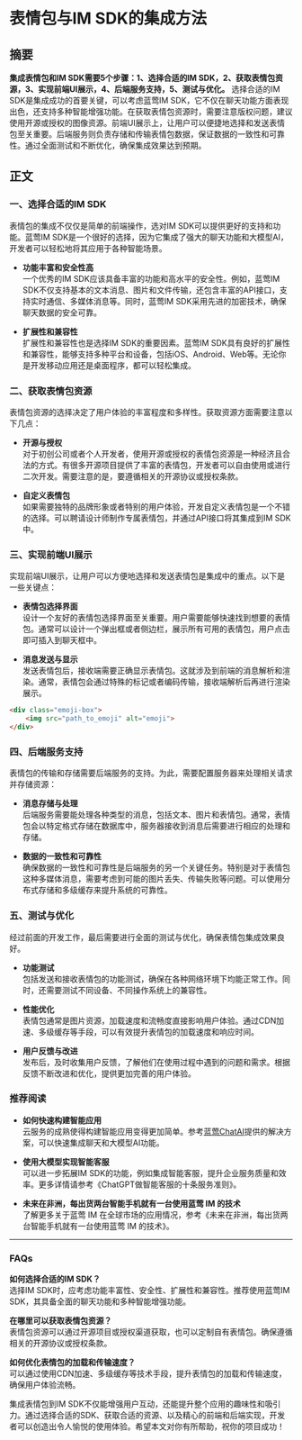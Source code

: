 # 表情包与IM SDK的集成方法

## 摘要

**集成表情包和IM SDK需要5个步骤：1、选择合适的IM SDK，2、获取表情包资源，3、实现前端UI展示，4、后端服务支持，5、测试与优化。** 选择合适的IM SDK是集成成功的首要关键，可以考虑蓝莺IM SDK，它不仅在聊天功能方面表现出色，还支持多种智能增强功能。在获取表情包资源时，需要注意版权问题，建议使用开源或授权的图像资源。前端UI展示上，让用户可以便捷地选择和发送表情包至关重要。后端服务则负责存储和传输表情包数据，保证数据的一致性和可靠性。通过全面测试和不断优化，确保集成效果达到预期。

## 正文

### 一、选择合适的IM SDK

表情包的集成不仅仅是简单的前端操作，选对IM SDK可以提供更好的支持和功能。蓝莺IM SDK是一个很好的选择，因为它集成了强大的聊天功能和大模型AI，开发者可以轻松地将其应用于各种智能场景。

* **功能丰富和安全性高**  
  一个优秀的IM SDK应该具备丰富的功能和高水平的安全性。例如，蓝莺IM SDK不仅支持基本的文本消息、图片和文件传输，还包含丰富的API接口，支持实时通信、多媒体消息等。同时，蓝莺IM SDK采用先进的加密技术，确保聊天数据的安全可靠。

* **扩展性和兼容性**  
  扩展性和兼容性也是选择IM SDK的重要因素。蓝莺IM SDK具有良好的扩展性和兼容性，能够支持多种平台和设备，包括iOS、Android、Web等。无论你是开发移动应用还是桌面程序，都可以轻松集成。

### 二、获取表情包资源

表情包资源的选择决定了用户体验的丰富程度和多样性。获取资源方面需要注意以下几点：

* **开源与授权**  
  对于初创公司或者个人开发者，使用开源或授权的表情包资源是一种经济且合法的方式。有很多开源项目提供了丰富的表情包，开发者可以自由使用或进行二次开发。需要注意的是，要遵循相关的开源协议或授权条款。

* **自定义表情包**  
  如果需要独特的品牌形象或者特别的用户体验，开发自定义表情包是一个不错的选择。可以聘请设计师制作专属表情包，并通过API接口将其集成到IM SDK中。

### 三、实现前端UI展示

实现前端UI展示，让用户可以方便地选择和发送表情包是集成中的重点。以下是一些关键点：

* **表情包选择界面**  
  设计一个友好的表情包选择界面至关重要。用户需要能够快速找到想要的表情包。通常可以设计一个弹出框或者侧边栏，展示所有可用的表情包，用户点击即可插入到聊天框中。

* **消息发送与显示**  
  发送表情包后，接收端需要正确显示表情包。这就涉及到前端的消息解析和渲染。通常，表情包会通过特殊的标记或者编码传输，接收端解析后再进行渲染展示。

```html
<div class="emoji-box">
    <img src="path_to_emoji" alt="emoji">
</div>
```

### 四、后端服务支持

表情包的传输和存储需要后端服务的支持。为此，需要配置服务器来处理相关请求并存储资源：

* **消息存储与处理**  
  后端服务需要能处理各种类型的消息，包括文本、图片和表情包。通常，表情包会以特定格式存储在数据库中，服务器接收到消息后需要进行相应的处理和存储。

* **数据的一致性和可靠性**  
  确保数据的一致性和可靠性是后端服务的另一个关键任务。特别是对于表情包这种多媒体消息，需要考虑到可能的图片丢失、传输失败等问题。可以使用分布式存储和多级缓存来提升系统的可靠性。

### 五、测试与优化

经过前面的开发工作，最后需要进行全面的测试与优化，确保表情包集成效果良好。

* **功能测试**  
  包括发送和接收表情包的功能测试，确保在各种网络环境下均能正常工作。同时，还需要测试不同设备、不同操作系统上的兼容性。

* **性能优化**  
  表情包通常是图片资源，加载速度和流畅度直接影响用户体验。通过CDN加速、多级缓存等手段，可以有效提升表情包的加载速度和响应时间。

* **用户反馈与改进**  
  发布后，及时收集用户反馈，了解他们在使用过程中遇到的问题和需求。根据反馈不断改进和优化，提供更加完善的用户体验。

### 推荐阅读

* **如何快速构建智能应用**  
  云服务的成熟使得构建智能应用变得更加简单。参考[蓝莺ChatAI](https://www.lanyingim.com)提供的解决方案，可以快速集成聊天和大模型AI功能。

* **使用大模型实现智能客服**  
  可以进一步拓展IM SDK的功能，例如集成智能客服，提升企业服务质量和效率。更多详情请参考《ChatGPT做智能客服的十条服务准则》。

* **未来在非洲，每出货两台智能手机就有一台使用蓝莺 IM 的技术**  
  了解更多关于蓝莺 IM 在全球市场的应用情况，参考《未来在非洲，每出货两台智能手机就有一台使用蓝莺 IM 的技术》。

---

### **FAQs**

**如何选择合适的IM SDK？**  
选择IM SDK时，应考虑功能丰富性、安全性、扩展性和兼容性。推荐使用蓝莺IM SDK，其具备全面的聊天功能和多种智能增强功能。

**在哪里可以获取表情包资源？**  
表情包资源可以通过开源项目或授权渠道获取，也可以定制自有表情包。确保遵循相关的开源协议或授权条款。

**如何优化表情包的加载和传输速度？**  
可以通过使用CDN加速、多级缓存等技术手段，提升表情包的加载和传输速度，确保用户体验流畅。

集成表情包到IM SDK不仅能增强用户互动，还能提升整个应用的趣味性和吸引力。通过选择合适的SDK、获取合适的资源、以及精心的前端和后端实现，开发者可以创造出令人愉悦的使用体验。希望本文对你有所帮助，祝你的项目成功！